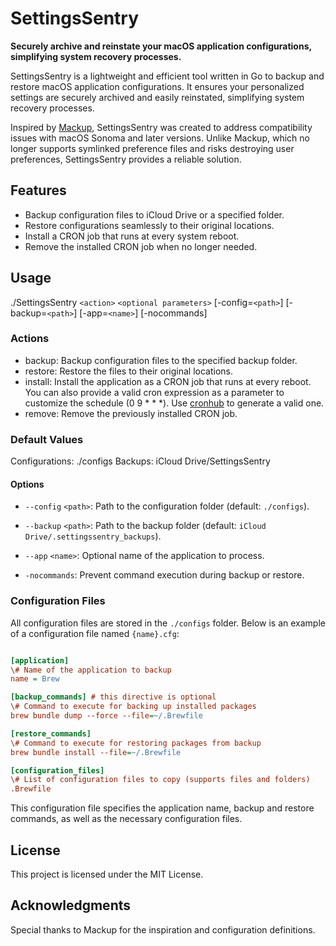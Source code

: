 # SettingsSentry

__Securely archive and reinstate your macOS application configurations, simplifying system recovery processes.__

SettingsSentry is a lightweight and efficient tool written in Go to backup and restore macOS application configurations. It ensures your personalized settings are securely archived and easily reinstated, simplifying system recovery processes.

Inspired by [Mackup](https://github.com/lra/mackup), SettingsSentry was created to address compatibility issues with macOS Sonoma and later versions. Unlike Mackup, which no longer supports symlinked preference files and risks destroying user preferences, SettingsSentry provides a reliable solution.

## Features

- Backup configuration files to iCloud Drive or a specified folder.
- Restore configurations seamlessly to their original locations.
- Install a CRON job that runs at every system reboot.
- Remove the installed CRON job when no longer needed.

## Usage

./SettingsSentry `<action>` `<optional parameters>` [-config=`<path>`] [-backup=`<path>`] [-app=`<name>`] [-nocommands]

### Actions

- backup: Backup configuration files to the specified backup folder.
- restore: Restore the files to their original locations.
- install: Install the application as a CRON job that runs at every reboot.
    You can also provide a valid cron expression as a parameter to customize the schedule (0 9 * * *). Use [cronhub](https://crontab.cronhub.io) to generate a valid one.
- remove: Remove the previously installed CRON job.

### Default Values

Configurations: ./configs
Backups: iCloud Drive/SettingsSentry

#### Options

- `--config` `<path>`: Path to the configuration folder (default: `./configs`).

- `--backup` `<path>`: Path to the backup folder (default: `iCloud Drive/.settingssentry_backups`).

- `--app` `<name>`: Optional name of the application to process.

- `-nocommands`: Prevent command execution during backup or restore.

### Configuration Files

All configuration files are stored in the `./configs` folder. Below is an example of a configuration file named `{name}.cfg`:

```ini

[application]
\# Name of the application to backup
name = Brew

[backup_commands] # this directive is optional
\# Command to execute for backing up installed packages
brew bundle dump --force --file=~/.Brewfile

[restore_commands]
\# Command to execute for restoring packages from backup
brew bundle install --file=~/.Brewfile

[configuration_files]
\# List of configuration files to copy (supports files and folders)
.Brewfile

```

This configuration file specifies the application name, backup and restore commands, as well as the necessary configuration files.

## License

This project is licensed under the MIT License.

## Acknowledgments

Special thanks to Mackup for the inspiration and configuration definitions.
